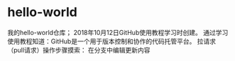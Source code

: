# hello-world
我的hello-world仓库；
2018年10月12日GitHub使用教程学习时创建。
通过学习使用教程知道：GitHub是一个用于版本控制和协作的代码托管平台。
拉请求（pull请求）操作步骤摸索：
在分支中编辑更新内容
